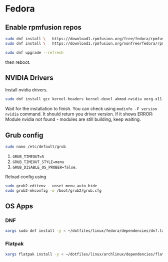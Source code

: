 # Fedora

## Enable rpmfusion repos

```bash
sudo dnf install \   https://download1.rpmfusion.org/free/fedora/rpmfusion-free-release-$(rpm -E %fedora).noarch.rpm
sudo dnf install \   https://download1.rpmfusion.org/nonfree/fedora/rpmfusion-nonfree-release-$(rpm -E %fedora).noarch.rpm
```

```bash
sudo dnf upgrade --refresh
```

then reboot.

## NVIDIA Drivers

Install nvidia drivers.

```bash
sudo dnf install gcc kernel-headers kernel-devel akmod-nvidia xorg-x11-drv-nvidia xorg-x11-drv-nvidia-libs xorg-x11-drv-nvidia-libs.i686
```

Wait for the installation to finish. You can check using `modinfo -F version nvidia` command.
It should return you driver version. If it shows ERROR: Module nvidia not found - modules are still building, keep waiting.

## Grub config

```bash
sudo nano /etc/default/grub
```

1. `GRUB_TIMEOUT=5`
2. `GRUB_TIMEOUT_STYLE=menu`
3. `GRUB_DISABLE_OS_PROBER=false`.

Reload config using

```bash
sudo grub2-editenv - unset menu_auto_hide
sudo grub2-mkconfig -o /boot/grub2/grub.cfg
```

## OS Apps

### DNF

```bash
xargs sudo dnf install -y < ~/dotfiles/linux/fedora/dependencies/dnf.txt
```

### Flatpak

```bash
xargs flatpak install -y < ~/dotfiles/linux/archlinux/dependencies/flatpak.txt
```

